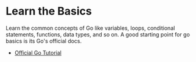 # Learn the Basics

Learn the common concepts of Go like variables, loops, conditional statements, functions, data types, and so on. A good starting point for go basics is its Go's official docs.

- [Official Go Tutorial](https://go.dev/doc/tutorial/)
